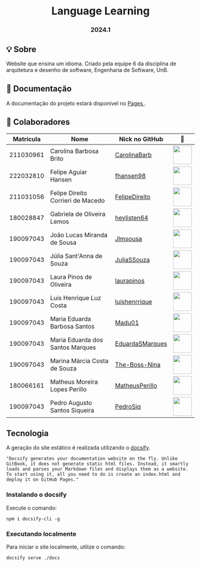 <h1 align="center"> Language Learning </h1>
<h3 align="center"> 2024.1 </h3>

## 💡 Sobre

Website que ensina um idioma. Criado pela equipe 6 da disciplina de arquitetura e desenho de software, Engenharia de Software, UnB.


## 📒 Documentação

A documentação do projeto estará disponivel no <a target="_blank" href=""> Pages </a>.

## 👥 Colaboradores

| Matrícula | Nome                                      | Nick no GitHub                                          |                                    📸                                     |
| :-------: | ----------------------------------------- | ------------------------------------------------------- | :-----------------------------------------------------------------------: |
| 211030961 | Carolina Barbosa Brito                    | [CarolinaBarb](https://github.com/CarolinaBarb)         | <img src="https://avatars.githubusercontent.com/u/98655636?v=4" width=50> |
| 222032810 | Felipe Aguiar Hansen                      | [fhansen98](https://github.com/fhansen98)               | <img src="https://avatars.githubusercontent.com/u/101905345?v=4" width=50> |
| 211031056 | Felipe Direito Corrieri de Macedo         | [FelipeDireito](https://github.com/FelipeDireito)       | <img src="https://avatars.githubusercontent.com/u/100169943?v=4" width=50> |
| 180028847 | Gabriela de Oliveira Lemos                | [heylisten64](https://github.com/heylisten64)           | <img src="https://avatars.githubusercontent.com/u/43069991?v=4" width=50> |
| 190097043 | João Lucas Miranda de Sousa               | [Jlmsousa](https://github.com/Jlmsousa)                   | <img src="https://avatars.githubusercontent.com/u/88345660?v=4" width=50> |
| 190097043 | Júlia Sant'Anna de Souza                  | [JuliaSSouza](https://github.com/JuliaSSouza)           | <img src="https://avatars.githubusercontent.com/u/88839152?v=4" width=50> |
| 190097043 | Laura Pinos de Oliveira                   | [laurapinos](https://github.com/laurapinos)             | <img src="https://avatars.githubusercontent.com/u/62102447?v=4" width=50> |
| 190097043 | Luis Henrique Luz Costa                   | [luishenrrique](https://github.com/luishenrrique)       | <img src="https://avatars.githubusercontent.com/u/40144816?v=4" width=50> |
| 190097043 | Maria Eduarda Barbosa Santos              | [Madu01](https://github.com/Madu01)                     | <img src="https://avatars.githubusercontent.com/u/64814266?v=4" width=50> |
| 190097043 | Maria Eduarda dos Santos Marques          | [EduardaSMarques](https://github.com/EduardaSMarques)   | <img src="https://avatars.githubusercontent.com/u/79334692?v=4" width=50> |
| 190097043 | Marina Márcia Costa de Souza              | [The-Boss-Nina](https://github.com/The-Boss-Nina)       | <img src="https://avatars.githubusercontent.com/u/58699832?v=4" width=50> |
| 180066161 | Matheus Moreira Lopes Perillo             | [MatheusPerillo](https://github.com/MatheusPerillo)     | <img src="https://avatars.githubusercontent.com/u/87678152?v=4" width=50> |
| 190097043 | Pedro Augusto Santos Siqueira             | [PedroSiq](https://github.com/PedroSiq)                 | <img src="https://avatars.githubusercontent.com/u/86636146?v=4" width=50> |




## Tecnologia

A geração do site estático é realizada utilizando o [docsify](https://docsify.js.org/).

```shell
"Docsify generates your documentation website on the fly. Unlike GitBook, it does not generate static html files. Instead, it smartly loads and parses your Markdown files and displays them as a website. To start using it, all you need to do is create an index.html and deploy it on GitHub Pages."
```

### Instalando o docsify

Execute o comando:

```shell
npm i docsify-cli -g
```

### Executando localmente

Para iniciar o site localmente, utilize o comando:

```shell
docsify serve ./docs
```
